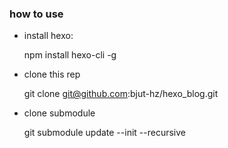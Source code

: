 ### how to use

- install hexo:

	npm install hexo-cli -g

- clone this rep 

	git clone git@github.com:bjut-hz/hexo_blog.git

- clone submodule
	
	git submodule update --init --recursive
